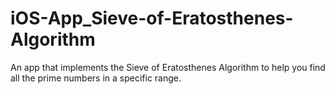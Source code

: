 # iOS-App_Sieve-of-Eratosthenes-Algorithm
An app that implements the Sieve of Eratosthenes Algorithm to help you find all the prime numbers in a specific range.
